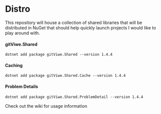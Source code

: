 # Distro
This repository will house a collection of shared libraries that will be distributed in NuGet that should help quickly launch projects I would like to play around with.

#### gitViwe.Shared
```
dotnet add package gitViwe.Shared --version 1.4.4
```

#### Caching
```
dotnet add package gitViwe.Shared.Cache --version 1.4.4
```

#### Problem Details
```
dotnet add package gitViwe.Shared.ProblemDetail --version 1.4.4
```


Check out the wiki for usage information